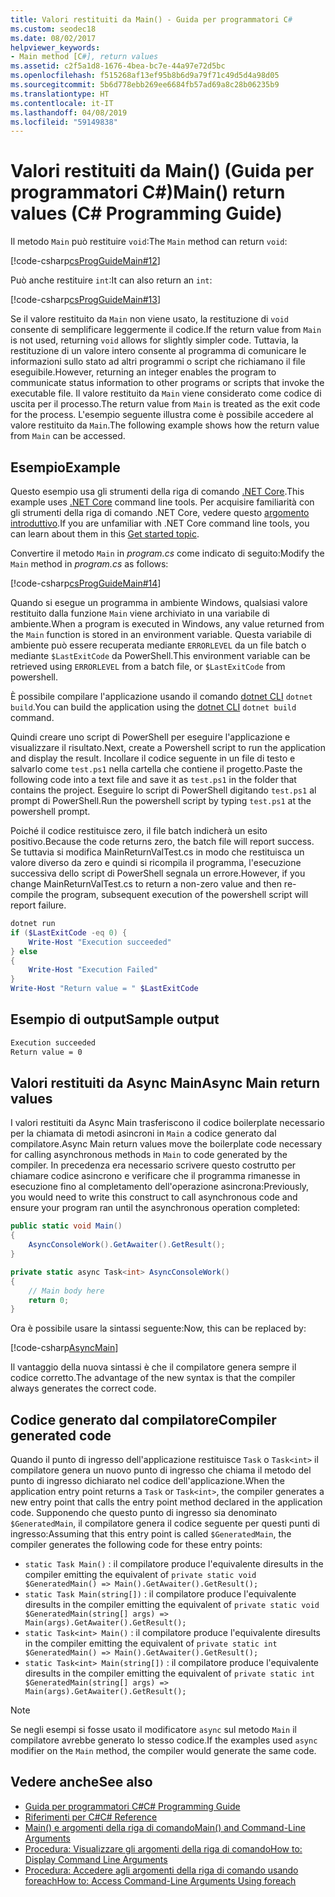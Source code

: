 ```yaml
---
title: Valori restituiti da Main() - Guida per programmatori C#
ms.custom: seodec18
ms.date: 08/02/2017
helpviewer_keywords:
- Main method [C#], return values
ms.assetid: c2f5a1d8-1676-4bea-bc7e-44a97e72d5bc
ms.openlocfilehash: f515268af13ef95b8b6d9a79f71c49d5d4a98d05
ms.sourcegitcommit: 5b6d778ebb269ee6684fb57ad69a8c28b06235b9
ms.translationtype: HT
ms.contentlocale: it-IT
ms.lasthandoff: 04/08/2019
ms.locfileid: "59149838"
---
```

# <a name="main-return-values-c-programming-guide"></a><span data-ttu-id="144f6-102">Valori restituiti da Main() (Guida per programmatori C#)</span><span class="sxs-lookup"><span data-stu-id="144f6-102">Main() return values (C# Programming Guide)</span></span>

<span data-ttu-id="144f6-103">Il metodo `Main` può restituire `void`:</span><span class="sxs-lookup"><span data-stu-id="144f6-103">The `Main` method can return `void`:</span></span>

 [!code-csharp[csProgGuideMain#12](~/samples/snippets/csharp/VS_Snippets_VBCSharp/csProgGuideMain/CS/Class3.cs#12)]

<span data-ttu-id="144f6-104">Può anche restituire `int`:</span><span class="sxs-lookup"><span data-stu-id="144f6-104">It can also return an `int`:</span></span>

 [!code-csharp[csProgGuideMain#13](~/samples/snippets/csharp/VS_Snippets_VBCSharp/csProgGuideMain/CS/Class3.cs#13)]

<span data-ttu-id="144f6-105">Se il valore restituito da `Main` non viene usato, la restituzione di `void` consente di semplificare leggermente il codice.</span><span class="sxs-lookup"><span data-stu-id="144f6-105">If the return value from `Main` is not used, returning `void` allows for slightly simpler code.</span></span> <span data-ttu-id="144f6-106">Tuttavia, la restituzione di un valore intero consente al programma di comunicare le informazioni sullo stato ad altri programmi o script che richiamano il file eseguibile.</span><span class="sxs-lookup"><span data-stu-id="144f6-106">However, returning an integer enables the program to communicate status information to other programs or scripts that invoke the executable file.</span></span> <span data-ttu-id="144f6-107">Il valore restituito da `Main` viene considerato come codice di uscita per il processo.</span><span class="sxs-lookup"><span data-stu-id="144f6-107">The return value from `Main` is treated as the exit code for the process.</span></span> <span data-ttu-id="144f6-108">L'esempio seguente illustra come è possibile accedere al valore restituito da `Main`.</span><span class="sxs-lookup"><span data-stu-id="144f6-108">The following example shows how the return value from `Main` can be accessed.</span></span>

## <a name="example"></a><span data-ttu-id="144f6-109">Esempio</span><span class="sxs-lookup"><span data-stu-id="144f6-109">Example</span></span>

<span data-ttu-id="144f6-110">Questo esempio usa gli strumenti della riga di comando [.NET Core](../../../core/index.md).</span><span class="sxs-lookup"><span data-stu-id="144f6-110">This example uses [.NET Core](../../../core/index.md) command line tools.</span></span> <span data-ttu-id="144f6-111">Per acquisire familiarità con gli strumenti della riga di comando .NET Core, vedere questo [argomento introduttivo](../../../core/tutorials/using-with-xplat-cli.md).</span><span class="sxs-lookup"><span data-stu-id="144f6-111">If you are unfamiliar with .NET Core command line tools, you can learn about them in this [Get started topic](../../../core/tutorials/using-with-xplat-cli.md).</span></span>

<span data-ttu-id="144f6-112">Convertire il metodo `Main` in *program.cs* come indicato di seguito:</span><span class="sxs-lookup"><span data-stu-id="144f6-112">Modify the `Main` method in *program.cs* as follows:</span></span>

 [!code-csharp[csProgGuideMain#14](~/samples/snippets/csharp/VS_Snippets_VBCSharp/csProgGuideMain/CS/Class3.cs#14)]

<span data-ttu-id="144f6-113">Quando si esegue un programma in ambiente Windows, qualsiasi valore restituito dalla funzione `Main` viene archiviato in una variabile di ambiente.</span><span class="sxs-lookup"><span data-stu-id="144f6-113">When a program is executed in Windows, any value returned from the `Main` function is stored in an environment variable.</span></span> <span data-ttu-id="144f6-114">Questa variabile di ambiente può essere recuperata mediante `ERRORLEVEL` da un file batch o mediante `$LastExitCode` da PowerShell.</span><span class="sxs-lookup"><span data-stu-id="144f6-114">This environment variable can be retrieved using `ERRORLEVEL` from a batch file, or `$LastExitCode` from powershell.</span></span>

<span data-ttu-id="144f6-115">È possibile compilare l'applicazione usando il comando [dotnet CLI](../../../core/tools/dotnet.md) `dotnet build`.</span><span class="sxs-lookup"><span data-stu-id="144f6-115">You can build the application using the [dotnet CLI](../../../core/tools/dotnet.md) `dotnet build` command.</span></span>

<span data-ttu-id="144f6-116">Quindi creare uno script di PowerShell per eseguire l'applicazione e visualizzare il risultato.</span><span class="sxs-lookup"><span data-stu-id="144f6-116">Next, create a Powershell script to run the application and display the result.</span></span> <span data-ttu-id="144f6-117">Incollare il codice seguente in un file di testo e salvarlo come `test.ps1` nella cartella che contiene il progetto.</span><span class="sxs-lookup"><span data-stu-id="144f6-117">Paste the following code into a text file and save it as `test.ps1` in the folder that contains the project.</span></span> <span data-ttu-id="144f6-118">Eseguire lo script di PowerShell digitando `test.ps1` al prompt di PowerShell.</span><span class="sxs-lookup"><span data-stu-id="144f6-118">Run the powershell script by typing `test.ps1` at the powershell prompt.</span></span>

<span data-ttu-id="144f6-119">Poiché il codice restituisce zero, il file batch indicherà un esito positivo.</span><span class="sxs-lookup"><span data-stu-id="144f6-119">Because the code returns zero, the batch file will report success.</span></span> <span data-ttu-id="144f6-120">Se tuttavia si modifica MainReturnValTest.cs in modo che restituisca un valore diverso da zero e quindi si ricompila il programma, l'esecuzione successiva dello script di PowerShell segnala un errore.</span><span class="sxs-lookup"><span data-stu-id="144f6-120">However, if you change MainReturnValTest.cs to return a non-zero value and then re-compile the program, subsequent execution of the powershell script will report failure.</span></span>

```powershell
dotnet run
if ($LastExitCode -eq 0) {
    Write-Host "Execution succeeded"
} else
{
    Write-Host "Execution Failed"
}
Write-Host "Return value = " $LastExitCode
```

## <a name="sample-output"></a><span data-ttu-id="144f6-121">Esempio di output</span><span class="sxs-lookup"><span data-stu-id="144f6-121">Sample output</span></span>

```txt
Execution succeeded
Return value = 0
```

## <a name="async-main-return-values"></a><span data-ttu-id="144f6-122">Valori restituiti da Async Main</span><span class="sxs-lookup"><span data-stu-id="144f6-122">Async Main return values</span></span>

<span data-ttu-id="144f6-123">I valori restituiti da Async Main trasferiscono il codice boilerplate necessario per la chiamata di metodi asincroni in `Main` a codice generato dal compilatore.</span><span class="sxs-lookup"><span data-stu-id="144f6-123">Async Main return values move the boilerplate code necessary for calling asynchronous methods in `Main` to code generated by the compiler.</span></span> <span data-ttu-id="144f6-124">In precedenza era necessario scrivere questo costrutto per chiamare codice asincrono e verificare che il programma rimanesse in esecuzione fino al completamento dell'operazione asincrona:</span><span class="sxs-lookup"><span data-stu-id="144f6-124">Previously, you would need to write this construct to call asynchronous code and ensure your program ran until the asynchronous operation completed:</span></span>

```csharp
public static void Main()
{
    AsyncConsoleWork().GetAwaiter().GetResult();
}

private static async Task<int> AsyncConsoleWork()
{
    // Main body here
    return 0;
}
```

<span data-ttu-id="144f6-125">Ora è possibile usare la sintassi seguente:</span><span class="sxs-lookup"><span data-stu-id="144f6-125">Now, this can be replaced by:</span></span>

[!code-csharp[AsyncMain](../../../../samples/snippets/csharp/main-arguments/program.cs#AsyncMain)]

<span data-ttu-id="144f6-126">Il vantaggio della nuova sintassi è che il compilatore genera sempre il codice corretto.</span><span class="sxs-lookup"><span data-stu-id="144f6-126">The advantage of the new syntax is that the compiler always generates the correct code.</span></span>

## <a name="compiler-generated-code"></a><span data-ttu-id="144f6-127">Codice generato dal compilatore</span><span class="sxs-lookup"><span data-stu-id="144f6-127">Compiler generated code</span></span>

<span data-ttu-id="144f6-128">Quando il punto di ingresso dell'applicazione restituisce `Task` o `Task<int>` il compilatore genera un nuovo punto di ingresso che chiama il metodo del punto di ingresso dichiarato nel codice dell'applicazione.</span><span class="sxs-lookup"><span data-stu-id="144f6-128">When the application entry point returns a `Task` or `Task<int>`, the compiler generates a new entry point that calls the entry point method declared in the application code.</span></span> <span data-ttu-id="144f6-129">Supponendo che questo punto di ingresso sia denominato `$GeneratedMain`, il compilatore genera il codice seguente per questi punti di ingresso:</span><span class="sxs-lookup"><span data-stu-id="144f6-129">Assuming that this entry point is called `$GeneratedMain`, the compiler generates the following code for these entry points:</span></span>

- `static Task Main()` <span data-ttu-id="144f6-130">: il compilatore produce l'equivalente di</span><span class="sxs-lookup"><span data-stu-id="144f6-130">results in the compiler emitting the equivalent of</span></span> `private static void $GeneratedMain() => Main().GetAwaiter().GetResult();`
- `static Task Main(string[])` <span data-ttu-id="144f6-131">: il compilatore produce l'equivalente di</span><span class="sxs-lookup"><span data-stu-id="144f6-131">results in the compiler emitting the equivalent of</span></span> `private static void $GeneratedMain(string[] args) => Main(args).GetAwaiter().GetResult();`
- `static Task<int> Main()` <span data-ttu-id="144f6-132">: il compilatore produce l'equivalente di</span><span class="sxs-lookup"><span data-stu-id="144f6-132">results in the compiler emitting the equivalent of</span></span> `private static int $GeneratedMain() => Main().GetAwaiter().GetResult();`
- `static Task<int> Main(string[])` <span data-ttu-id="144f6-133">: il compilatore produce l'equivalente di</span><span class="sxs-lookup"><span data-stu-id="144f6-133">results in the compiler emitting the equivalent of</span></span> `private static int $GeneratedMain(string[] args) => Main(args).GetAwaiter().GetResult();`

> [!NOTE]
><span data-ttu-id="144f6-134">Se negli esempi si fosse usato il modificatore `async` sul metodo `Main` il compilatore avrebbe generato lo stesso codice.</span><span class="sxs-lookup"><span data-stu-id="144f6-134">If the examples used `async` modifier on the `Main` method, the compiler would generate the same code.</span></span>

## <a name="see-also"></a><span data-ttu-id="144f6-135">Vedere anche</span><span class="sxs-lookup"><span data-stu-id="144f6-135">See also</span></span>

- [<span data-ttu-id="144f6-136">Guida per programmatori C#</span><span class="sxs-lookup"><span data-stu-id="144f6-136">C# Programming Guide</span></span>](../../programming-guide/index.md)
- [<span data-ttu-id="144f6-137">Riferimenti per C#</span><span class="sxs-lookup"><span data-stu-id="144f6-137">C# Reference</span></span>](../index.md)
- [<span data-ttu-id="144f6-138">Main() e argomenti della riga di comando</span><span class="sxs-lookup"><span data-stu-id="144f6-138">Main() and Command-Line Arguments</span></span>](index.md)
- [<span data-ttu-id="144f6-139">Procedura: Visualizzare gli argomenti della riga di comando</span><span class="sxs-lookup"><span data-stu-id="144f6-139">How to: Display Command Line Arguments</span></span>](../../programming-guide/main-and-command-args/how-to-display-command-line-arguments.md)
- [<span data-ttu-id="144f6-140">Procedura: Accedere agli argomenti della riga di comando usando foreach</span><span class="sxs-lookup"><span data-stu-id="144f6-140">How to: Access Command-Line Arguments Using foreach</span></span>](../../programming-guide/main-and-command-args/how-to-access-command-line-arguments-using-foreach.md)
